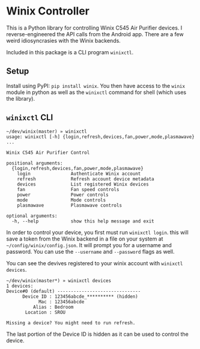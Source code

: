 # Winix Controller

This is a Python library for controlling Winix C545 Air Purifier
devices. I reverse-engineered the API calls from the Android app. There
are a few weird idiosyncrasies with the Winix backends.

Included in this package is a CLI program `winixctl`.

## Setup

Install using PyPI: `pip install winix`.
You then have access to the `winix` module in python as well
as the `winixctl` command for shell (which uses the library).

## `winixctl` CLI

```
~/dev/winix(master) » winixctl
usage: winixctl [-h] {login,refresh,devices,fan,power,mode,plasmawave} ...

Winix C545 Air Purifier Control

positional arguments:
  {login,refresh,devices,fan,power,mode,plasmawave}
    login               Authenticate Winix account
    refresh             Refresh account device metadata
    devices             List registered Winix devices
    fan                 Fan speed controls
    power               Power controls
    mode                Mode controls
    plasmawave          Plasmawave controls

optional arguments:
  -h, --help            show this help message and exit
```

In order to control your device, you first must run `winixctl login`.
this will save a token from the Winix backend in a file on your system
at `~/config/winix/config.json`. It will prompt you for a username
and password. You can use the `--username` and `--password` flags as well.


You can see the devives registered to your winix account
with `winixctl devices`.

    ~/dev/winix(master*) » winixctl devices
    1 devices:
    Device#0 (default) -------------------------------
          Device ID : 123456abcde_********** (hidden)
                Mac : 123456abcde
              Alias : Bedroom
           Location : SROU

    Missing a device? You might need to run refresh.

The last portion of the Device ID is hidden as it can be used to control
the device.

